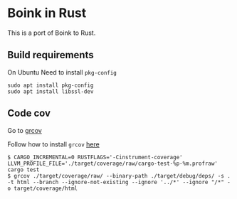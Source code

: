 # Boink in Rust

This is a port of Boink to Rust.

## Build requirements

On Ubuntu
Need to install `pkg-config`

``` shell
sudo apt install pkg-config
sudo apt install libssl-dev
```


## Code cov

Go to [grcov](https://github.com/mozilla/grcov)

Follow how to install `grcov` [here](https://github.com/mozilla/grcov#how-to-get-grcov)

``` shell
$ CARGO_INCREMENTAL=0 RUSTFLAGS='-Cinstrument-coverage' LLVM_PROFILE_FILE='./target/coverage/raw/cargo-test-%p-%m.profraw' cargo test
$ grcov ./target/coverage/raw/ --binary-path ./target/debug/deps/ -s . -t html --branch --ignore-not-existing --ignore '../*' --ignore "/*" -o target/coverage/html

```